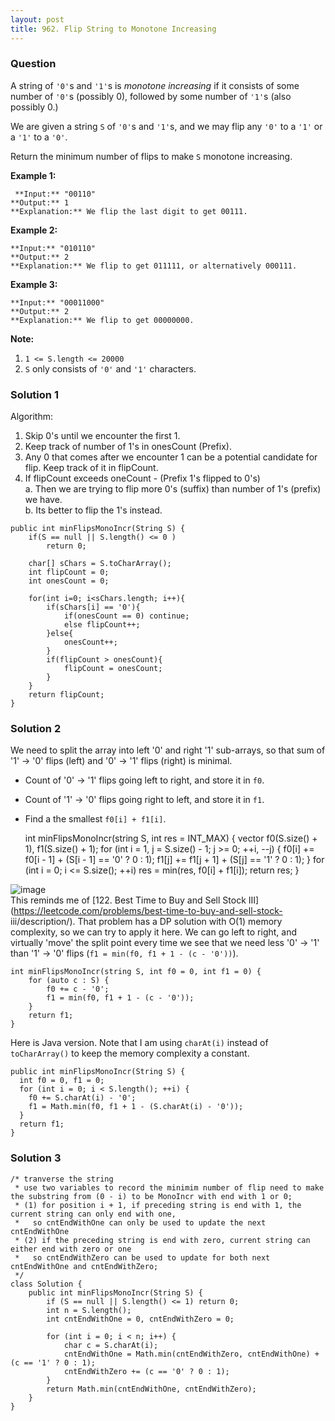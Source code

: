 ```yaml
---
layout: post
title: 962. Flip String to Monotone Increasing
---
```

### Question
A string of `'0'`s and `'1'`s is _monotone increasing_ if it consists of some
number of `'0'`s (possibly 0), followed by some number of `'1'`s (also
possibly 0.)

We are given a string `S` of `'0'`s and `'1'`s, and we may flip any `'0'` to a
`'1'` or a `'1'` to a `'0'`.

Return the minimum number of flips to make `S` monotone increasing.



 **Example 1:**

    
    
     **Input:** "00110"
    **Output:** 1
    **Explanation:** We flip the last digit to get 00111.
    

**Example 2:**

    
    
    **Input:** "010110"
    **Output:** 2
    **Explanation:** We flip to get 011111, or alternatively 000111.
    

**Example 3:**

    
    
    **Input:** "00011000"
    **Output:** 2
    **Explanation:** We flip to get 00000000.
    



 **Note:**

  1. `1 <= S.length <= 20000`
  2. `S` only consists of `'0'` and `'1'` characters.

### Solution 1
Algorithm:

  1. Skip 0's until we encounter the first 1.
  2. Keep track of number of 1's in onesCount (Prefix).
  3. Any 0 that comes after we encounter 1 can be a potential candidate for flip. Keep track of it in flipCount.
  4. If flipCount exceeds oneCount - (Prefix 1's flipped to 0's)  
a. Then we are trying to flip more 0's (suffix) than number of 1's (prefix) we
have.  
b. Its better to flip the 1's instead.

    
    
    public int minFlipsMonoIncr(String S) {
    	if(S == null || S.length() <= 0 )
    		return 0;
    
    	char[] sChars = S.toCharArray();
    	int flipCount = 0;
    	int onesCount = 0;
    
    	for(int i=0; i<sChars.length; i++){
    		if(sChars[i] == '0'){
    			if(onesCount == 0) continue;
    			else flipCount++;
    		}else{
    			onesCount++;
    		}
    		if(flipCount > onesCount){
    			flipCount = onesCount;
    		}
    	}
    	return flipCount;
    }
    


### Solution 2
We need to split the array into left '0' and right '1' sub-arrays, so that sum
of '1' -> '0' flips (left) and '0' -> '1' flips (right) is minimal.

  * Count of '0' -> '1' flips going left to right, and store it in `f0`.
  * Count of '1' -> '0' flips going right to left, and store it in `f1`.
  * Find a the smallest `f0[i] + f1[i]`.

    
    
    int minFlipsMonoIncr(string S, int res = INT_MAX) {
        vector<int> f0(S.size() + 1), f1(S.size() + 1);
        for (int i = 1, j = S.size() - 1; j >= 0; ++i, --j) {
            f0[i] += f0[i - 1] + (S[i - 1] == '0' ? 0 : 1);
            f1[j] += f1[j + 1] + (S[j] == '1' ? 0 : 1);
        }
        for (int i = 0; i <= S.size(); ++i) res = min(res, f0[i] + f1[i]);
        return res;
    }
    

![image](https://assets.leetcode.com/users/votrubac/image_1545866108.png)  
This reminds me of [122\. Best Time to Buy and Sell Stock
III](https://leetcode.com/problems/best-time-to-buy-and-sell-stock-
iii/description/). That problem has a DP solution with O(1) memory complexity,
so we can try to apply it here. We can go left to right, and virtually 'move'
the split point every time we see that we need less '0' -> '1' than '1' -> '0'
flips (`f1 = min(f0, f1 + 1 - (c - '0'))`).

    
    
    int minFlipsMonoIncr(string S, int f0 = 0, int f1 = 0) {
        for (auto c : S) {
            f0 += c - '0';
            f1 = min(f0, f1 + 1 - (c - '0'));
        }
        return f1;
    }
    

Here is Java version. Note that I am using `charAt(i)` instead of
`toCharArray()` to keep the memory complexity a constant.

    
    
    public int minFlipsMonoIncr(String S) {
      int f0 = 0, f1 = 0;
      for (int i = 0; i < S.length(); ++i) {
        f0 += S.charAt(i) - '0';
        f1 = Math.min(f0, f1 + 1 - (S.charAt(i) - '0'));
      }
      return f1;
    }
    


### Solution 3
    
    
    /* tranverse the string
     * use two variables to record the minimim number of flip need to make the substring from (0 - i) to be MonoIncr with end with 1 or 0;
     * (1) for position i + 1, if preceding string is end with 1, the current string can only end with one, 
     *   so cntEndWithOne can only be used to update the next cntEndWithOne
     * (2) if the preceding string is end with zero, current string can either end with zero or one
     *   so cntEndWithZero can be used to update for both next cntEndWithOne and cntEndWithZero;
     */
    class Solution {    
        public int minFlipsMonoIncr(String S) {
            if (S == null || S.length() <= 1) return 0;
            int n = S.length();
            int cntEndWithOne = 0, cntEndWithZero = 0;
            
            for (int i = 0; i < n; i++) {
                char c = S.charAt(i);
                cntEndWithOne = Math.min(cntEndWithZero, cntEndWithOne) + (c == '1' ? 0 : 1);
                cntEndWithZero += (c == '0' ? 0 : 1);
            }
            return Math.min(cntEndWithOne, cntEndWithZero);
        }
    }



